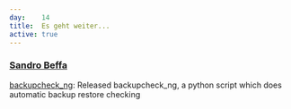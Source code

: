 ```yaml
---
day: 	14
title:	Es geht weiter...
active: true
---
```


### [Sandro Beffa](https://github.com/sandroBeffa)
[backupcheck_ng](https://github.com/sandroBeffa/amanda_restore_check): Released backupcheck_ng, a python script which does automatic backup restore checking
